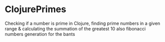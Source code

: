 # ClojurePrimes
Checking if a number is prime in Clojure, finding prime numbers in a given range &amp; calculating the summation of the greatest 10
also fibonacci numbers generation for the bants

